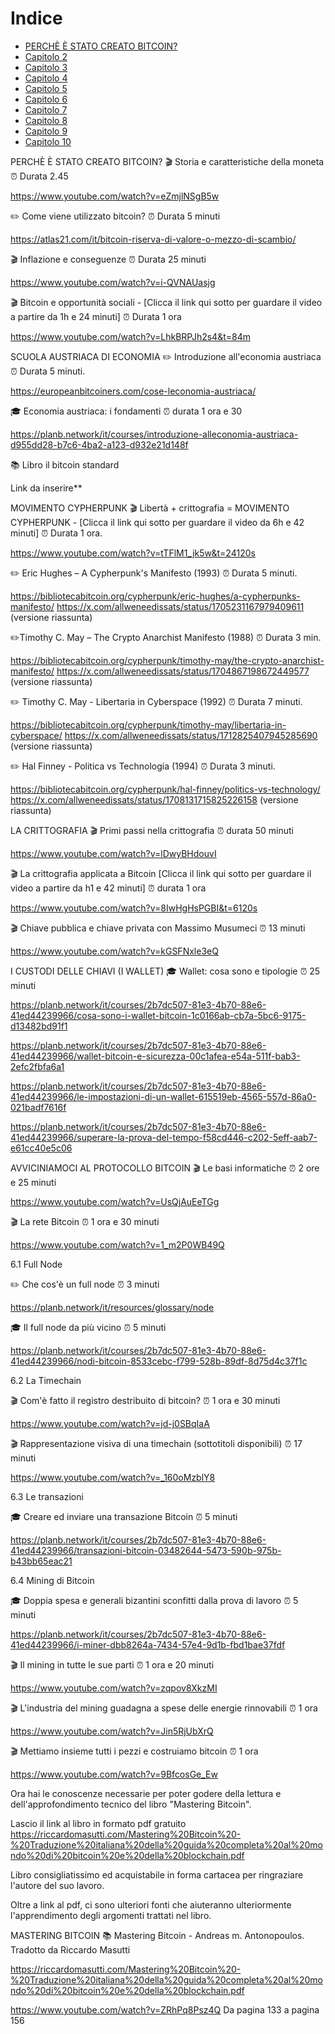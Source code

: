 
# Indice
- [PERCHÈ È STATO CREATO BITCOIN?](#perchè-è-stato-creato-bitcoin?)
- [Capitolo 2](#capitolo-2)
- [Capitolo 3](#capitolo-3)
- [Capitolo 4](#capitolo-4)
- [Capitolo 5](#capitolo-5)
- [Capitolo 6](#capitolo-6)
- [Capitolo 7](#capitolo-7)
- [Capitolo 8](#capitolo-8)
- [Capitolo 9](#capitolo-9)
- [Capitolo 10](#capitolo-10)









PERCHÈ È STATO CREATO BITCOIN?
🎬 Storia e caratteristiche della moneta ⏰ Durata 2.45

https://www.youtube.com/watch?v=eZmjlNSgB5w

✏️ Come viene utilizzato bitcoin? ⏰ Durata 5 minuti

https://atlas21.com/it/bitcoin-riserva-di-valore-o-mezzo-di-scambio/

🎬 Inflazione e conseguenze ⏰ Durata 25 minuti

https://www.youtube.com/watch?v=i-QVNAUasjg

🎬 Bitcoin e opportunità sociali - [Clicca il link qui sotto per guardare il video a partire da 1h e 24 minuti] ⏰ Durata 1 ora

https://www.youtube.com/watch?v=LhkBRPJh2s4&t=84m

SCUOLA AUSTRIACA DI ECONOMIA
✏️ Introduzione all'economia austriaca ⏰ Durata 5 minuti.

https://europeanbitcoiners.com/cose-leconomia-austriaca/

🎓 Economia austriaca: i fondamenti ⏰ durata 1 ora e 30

https://planb.network/it/courses/introduzione-alleconomia-austriaca-d955dd28-b7c6-4ba2-a123-d932e21d148f

📚 Libro il bitcoin standard

Link da inserire**

MOVIMENTO CYPHERPUNK
🎬 Libertà + crittografia = MOVIMENTO CYPHERPUNK - [Clicca il link qui sotto per guardare il video da 6h e 42 minuti] ⏰ Durata 1 ora.

https://www.youtube.com/watch?v=tTFlM1_jk5w&t=24120s

✏️ Eric Hughes – A Cypherpunk's Manifesto (1993) ⏰ Durata 5 minuti.

https://bibliotecabitcoin.org/cypherpunk/eric-hughes/a-cypherpunks-manifesto/ https://x.com/allweneedissats/status/1705231167979409611 (versione riassunta)

✏️Timothy C. May – The Crypto Anarchist Manifesto (1988) ⏰ Durata 3 min.

https://bibliotecabitcoin.org/cypherpunk/timothy-may/the-crypto-anarchist-manifesto/ https://x.com/allweneedissats/status/1704867198672449577 (versione riassunta)

✏️ Timothy C. May - Libertaria in Cyberspace (1992) ⏰ Durata 7 minuti.

https://bibliotecabitcoin.org/cypherpunk/timothy-may/libertaria-in-cyberspace/ https://x.com/allweneedissats/status/1712825407945285690 (versione riassunta)

✏️ Hal Finney - Politica vs Technologia (1994) ⏰ Durata 3 minuti.

https://bibliotecabitcoin.org/cypherpunk/hal-finney/politics-vs-technology/ https://x.com/allweneedissats/status/1708131715825226158 (versione riassunta)

LA CRITTOGRAFIA
🎬 Primi passi nella crittografia ⏰ durata 50 minuti

https://www.youtube.com/watch?v=lDwyBHdouvI

🎬 La crittografia applicata a Bitcoin [Clicca il link qui sotto per guardare il video a partire da h1 e 42 minuti] ⏰ durata 1 ora

https://www.youtube.com/watch?v=8IwHgHsPGBI&t=6120s

🎬 Chiave pubblica e chiave privata con Massimo Musumeci ⏰ 13 minuti

https://www.youtube.com/watch?v=kGSFNxle3eQ

I CUSTODI DELLE CHIAVI (I WALLET)
🎓 Wallet: cosa sono e tipologie ⏰ 25 minuti

https://planb.network/it/courses/2b7dc507-81e3-4b70-88e6-41ed44239966/cosa-sono-i-wallet-bitcoin-1c0166ab-cb7a-5bc6-9175-d13482bd91f1

https://planb.network/it/courses/2b7dc507-81e3-4b70-88e6-41ed44239966/wallet-bitcoin-e-sicurezza-00c1afea-e54a-511f-bab3-2efc2fbfa6a1

https://planb.network/it/courses/2b7dc507-81e3-4b70-88e6-41ed44239966/le-impostazioni-di-un-wallet-615519eb-4565-557d-86a0-021badf7616f

https://planb.network/it/courses/2b7dc507-81e3-4b70-88e6-41ed44239966/superare-la-prova-del-tempo-f58cd446-c202-5eff-aab7-e61cc40e5c06

AVVICINIAMOCI AL PROTOCOLLO BITCOIN
🎬 Le basi informatiche ⏰ 2 ore e 25 minuti

https://www.youtube.com/watch?v=UsQjAuEeTGg

🎬 La rete Bitcoin ⏰ 1 ora e 30 minuti

https://www.youtube.com/watch?v=1_m2P0WB49Q

6.1 Full Node

✏️ Che cos'è un full node ⏰ 3 minuti

https://planb.network/it/resources/glossary/node

🎓 Il full node da più vicino ⏰ 5 minuti

https://planb.network/it/courses/2b7dc507-81e3-4b70-88e6-41ed44239966/nodi-bitcoin-8533cebc-f799-528b-89df-8d75d4c37f1c

6.2 La Timechain

🎬 Com'è fatto il registro destribuito di bitcoin? ⏰ 1 ora e 30 minuti

https://www.youtube.com/watch?v=jd-j0SBqIaA

🎬 Rappresentazione visiva di una timechain (sottotitoli disponibili) ⏰ 17 minuti

https://www.youtube.com/watch?v=_160oMzblY8

6.3 Le transazioni

🎓 Creare ed inviare una transazione Bitcoin ⏰ 5 minuti

https://planb.network/it/courses/2b7dc507-81e3-4b70-88e6-41ed44239966/transazioni-bitcoin-03482644-5473-590b-975b-b43bb65eac21

6.4 Mining di Bitcoin

🎓 Doppia spesa e generali bizantini sconfitti dalla prova di lavoro ⏰ 5 minuti

https://planb.network/it/courses/2b7dc507-81e3-4b70-88e6-41ed44239966/i-miner-dbb8264a-7434-57e4-9d1b-fbd1bae37fdf

🎬 Il mining in tutte le sue parti ⏰ 1 ora e 20 minuti

https://www.youtube.com/watch?v=zqpov8XkzMI

🎬 L'industria del mining guadagna a spese delle energie rinnovabili ⏰ 1 ora

https://www.youtube.com/watch?v=Jin5RjUbXrQ

🎬 Mettiamo insieme tutti i pezzi e costruiamo bitcoin ⏰ 1 ora

https://www.youtube.com/watch?v=9BfcosGe_Ew

Ora hai le conoscenze necessarie per poter godere della lettura e dell'approfondimento tecnico del libro "Mastering Bitcoin".

Lascio il link al libro in formato pdf gratuito https://riccardomasutti.com/Mastering%20Bitcoin%20-%20Traduzione%20italiana%20della%20guida%20completa%20al%20mondo%20di%20bitcoin%20e%20della%20blockchain.pdf

Libro consigliatissimo ed acquistabile in forma cartacea per ringraziare l'autore del suo lavoro.

Oltre a link al pdf, ci sono ulteriori fonti che aiuteranno ulteriormente l'apprendimento degli argomenti trattati nel libro.

MASTERING BITCOIN
📚 Mastering Bitcoin - Andreas m. Antonopoulos. Tradotto da Riccardo Masutti

https://riccardomasutti.com/Mastering%20Bitcoin%20-%20Traduzione%20italiana%20della%20guida%20completa%20al%20mondo%20di%20bitcoin%20e%20della%20blockchain.pdf

https://www.youtube.com/watch?v=ZRhPq8Psz4Q Da pagina 133 a pagina 156
